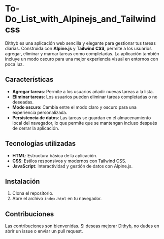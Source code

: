 # To-Do_List_with_Alpinejs_and_Tailwindcss
Dithyb es una aplicación web sencilla y elegante para gestionar tus tareas diarias. Construida con **Alpine.js** y **Tailwind CSS**, permite a los usuarios agregar, eliminar y marcar tareas como completadas. La aplicación también incluye un modo oscuro para una mejor experiencia visual en entornos con poca luz.

## Características

- **Agregar tareas**: Permite a los usuarios añadir nuevas tareas a la lista.
- **Eliminar tareas**: Los usuarios pueden eliminar tareas completadas o no deseadas.
- **Modo oscuro**: Cambia entre el modo claro y oscuro para una experiencia personalizada.
- **Persistencia de datos**: Las tareas se guardan en el almacenamiento local del navegador, lo que permite que se mantengan incluso después de cerrar la aplicación.

## Tecnologías utilizadas

- **HTML**: Estructura básica de la aplicación.
- **CSS**: Estilos responsivos y modernos con Tailwind CSS.
- **JavaScript**: Interactividad y gestión de datos con Alpine.js.

## Instalación

1. Clona el repositorio.
2. Abre el archivo `index.html` en tu navegador.

## Contribuciones

Las contribuciones son bienvenidas. Si deseas mejorar Dithyb, no dudes en abrir un issue o enviar un pull request.

